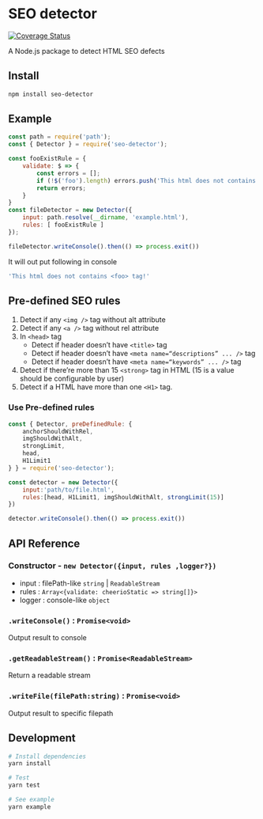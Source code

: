 # SEO detector

[![Coverage Status](https://coveralls.io/repos/github/Asing1001/seo-detector/badge.svg?branch=master)](https://coveralls.io/github/Asing1001/seo-detector?branch=master)

A Node.js package to detect HTML SEO defects

## Install

```bash
npm install seo-detector
```

## Example

```javascript
const path = require('path');
const { Detector } = require('seo-detector');

const fooExistRule = {
    validate: $ => {
        const errors = [];
        if (!$('foo').length) errors.push('This html does not contains <foo> tag!')
        return errors;
    }
}
const fileDetector = new Detector({
    input: path.resolve(__dirname, 'example.html'),
    rules: [ fooExistRule ]
});

fileDetector.writeConsole().then(() => process.exit())
```

It will out put following in console

```bash
'This html does not contains <foo> tag!'
```

## Pre-defined SEO rules

1. Detect if any `<img />` tag without alt attribute
1. Detect if any `<a />` tag without rel attribute
1. In `<head>` tag
    - Detect if header doesn’t have `<title>` tag
    - Detect if header doesn’t have `<meta name=“descriptions” ... />` tag
    - Detect if header doesn’t have `<meta name=“keywords” ... />` tag
1. Detect if there’re more than 15 `<strong>` tag in HTML (15 is a value should be configurable by user)
1. Detect if a HTML have more than one `<H1>` tag.

### Use Pre-defined rules

```javascript
const { Detector, preDefinedRule: {
    anchorShouldWithRel,
    imgShouldWithAlt,
    strongLimit,
    head,
    H1Limit1
} } = require('seo-detector');

const detector = new Detector({
    input:'path/to/file.html',
    rules:[head, H1Limit1, imgShouldWithAlt, strongLimit(15)]
})

detector.writeConsole().then(() => process.exit())
```

## API Reference

### Constructor - `new Detector({input, rules ,logger?})`

- input : filePath-like `string` | `ReadableStream`
- rules : `Array<{validate: cheerioStatic => string[]}>`
- logger : console-like `object`

### `.writeConsole()` : `Promise<void>`

Output result to console

### `.getReadableStream()` : `Promise<ReadableStream>`

Return a readable stream

### `.writeFile(filePath:string)` : `Promise<void>`

Output result to specific filepath

## Development

```bash
# Install dependencies
yarn install

# Test
yarn test

# See example
yarn example
```
